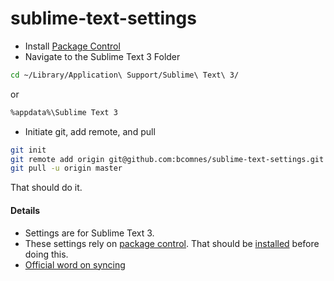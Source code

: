 sublime-text-settings
=====================
* Install [Package Control](https://sublime.wbond.net/)
* Navigate to the Sublime Text 3 Folder

```sh
cd ~/Library/Application\ Support/Sublime\ Text\ 3/
```
or
```sh
%appdata%\Sublime Text 3
```

* Initiate git, add remote, and pull

```sh
git init
git remote add origin git@github.com:bcomnes/sublime-text-settings.git
git pull -u origin master
```

That should do it.

#### Details

- Settings are for Sublime Text 3.
- These settings rely on [package control](https://sublime.wbond.net).  That should be [installed](https://sublime.wbond.net/installation) before doing this.
- [Official word on syncing](https://sublime.wbond.net/docs/syncing)
